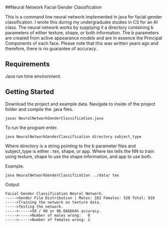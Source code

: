 ##Neural Network Facial Gender Classification

This is a command line neural network implemented in java for facial gender classification. I wrote this during my undergraduate studies in CS for an AI class. The neural network works by supplying it a directory containing b parameters of either texture, shape, or both information. The b parameters are created from active appearance models and are in essence the Principal Components of each face. Please note that this was written years ago and therefore, there is no guarantee of accuracy.

Requirements
-----------
Java run time environment.

Getting Started
-----------

Download the project and example data. Navigate to inside of the project folder and compile the .java files.

```console
javac NeuralNetworkGenderClassification.java
```
To run the program enter.

```console
java NeuralNetworkGenderClassification directory subject_type
```

Where directory is a string pointing to the b parameter files and subject_type is either : tex, shape, or app. Where tex tells the NN to train using texture, shape to use the shape information, and app to use both.

Example.

```console
java NeuralNetworkGenderClassification ../data/ tex
```

Output

```console
Facial Gender Classification Neural Network.
----->Gender File Distribution | Males: 282 Females: 528 Total: 810
----->Training the network on texture data.
----->Testing the network.
----->----->58 / 60 or 96.666664% accuracy.
----->----->Number of males wrong:   0
----->----->Number of females wrong: 2
```
